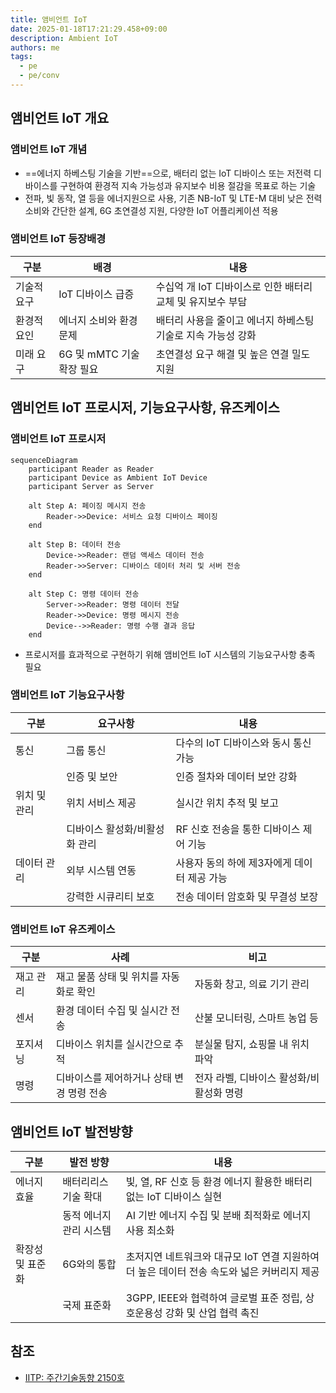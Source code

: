 ```yaml
---
title: 앰비언트 IoT
date: 2025-01-18T17:21:29.458+09:00
description: Ambient IoT
authors: me
tags:
  - pe
  - pe/conv
---
```


## 앰비언트 IoT 개요

### 앰비언트 IoT 개념

- ==에너지 하베스팅 기술을 기반==으로, 배터리 없는 IoT 디바이스 또는 저전력 디바이스를 구현하여 환경적 지속 가능성과 유지보수 비용 절감을 목표로 하는 기술
- 전파, 빛 동작, 열 등을 에너지원으로 사용, 기존 NB-IoT 및 LTE-M 대비 낮은 전력 소비와 간단한 설계, 6G 초연결성 지원, 다양한 IoT 어플리케이션 적용

### 앰비언트 IoT 등장배경

| 구분 | 배경 | 내용 |
| --- | --- | --- |
| 기술적 요구 | IoT 디바이스 급증 | 수십억 개 IoT 디바이스로 인한 배터리 교체 및 유지보수 부담 |
| 환경적 요인 | 에너지 소비와 환경 문제 | 배터리 사용을 줄이고 에너지 하베스팅 기술로 지속 가능성 강화 |
| 미래 요구 | 6G 및 mMTC 기술 확장 필요 |초연결성 요구 해결 및 높은 연결 밀도 지원 |

## 앰비언트 IoT 프로시저, 기능요구사항, 유즈케이스

### 앰비언트 IoT 프로시저

```mermaid
sequenceDiagram
    participant Reader as Reader
    participant Device as Ambient IoT Device
    participant Server as Server

    alt Step A: 페이징 메시지 전송
        Reader->>Device: 서비스 요청 디바이스 페이징
    end

    alt Step B: 데이터 전송
        Device->>Reader: 랜덤 액세스 데이터 전송
        Reader->>Server: 디바이스 데이터 처리 및 서버 전송
    end

    alt Step C: 명령 데이터 전송
        Server->>Reader: 명령 데이터 전달
        Reader->>Device: 명령 메시지 전송
        Device-->>Reader: 명령 수행 결과 응답
    end
```

- 프로시저를 효과적으로 구현하기 위해 앰비언트 IoT 시스템의 기능요구사항 충족 필요

### 앰비언트 IoT 기능요구사항

| 구분 | 요구사항 | 내용 |
| --- | --- | --- |
| 통신 | 그룹 통신 | 다수의 IoT 디바이스와 동시 통신 가능 |
| | 인증 및 보안 | 인증 절차와 데이터 보안 강화 |
| 위치 및 관리 | 위치 서비스 제공 | 실시간 위치 추적 및 보고 |
| | 디바이스 활성화/비활성화 관리 | RF 신호 전송을 통한 디바이스 제어 기능 |
| 데이터 관리 | 외부 시스템 연동 | 사용자 동의 하에 제3자에게 데이터 제공 가능 |
| | 강력한 시큐리티 보호 | 전송 데이터 암호화 및 무결성 보장 |

### 앰비언트 IoT 유즈케이스

| 구분 | 사례 | 비고 |
| --- | --- | --- |
| 재고 관리 | 재고 물품 상태 및 위치를 자동화로 확인 | 자동화 창고, 의료 기기 관리 |
| 센서 | 환경 데이터 수집 및 실시간 전송 | 산불 모니터링, 스마트 농업 등 |
| 포지셔닝 | 디바이스 위치를 실시간으로 추적 | 분실물 탐지, 쇼핑몰 내 위치 파악 |
| 명령  | 디바이스를 제어하거나 상태 변경 명령 전송 | 전자 라벨, 디바이스 활성화/비활성화 명령 |

## 앰비언트 IoT 발전방향

| 구분 | 발전 방향 | 내용 |
| --- | --- | --- |
| 에너지 효율 | 배터리리스 기술 확대 | 빛, 열, RF 신호 등 환경 에너지 활용한 배터리 없는 IoT 디바이스 실현 |
| | 동적 에너지 관리 시스템 | AI 기반 에너지 수집 및 분배 최적화로 에너지 사용 최소화 |
| 확장성 및 표준화 | 6G와의 통합 | 초저지연 네트워크와 대규모 IoT 연결 지원하여 더 높은 데이터 전송 속도와 넓은 커버리지 제공 |
| | 국제 표준화 | 3GPP, IEEE와 협력하여 글로벌 표준 정립, 상호운용성 강화 및 산업 협력 촉진 |

## 참조

- [IITP: 주간기술동향 2150호](https://iitp.kr/kr/1/knowledge/periodicalViewA.it?searClassCode=B_ITA_01&masterCode=publication&identifier=1335)
